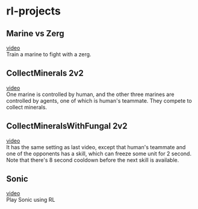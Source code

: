 # rl-projects
## Marine vs Zerg
[video](https://www.youtube.com/watch?v=0WabyBtlBAU)  
Train a marine to fight with a zerg.  
## CollectMinerals 2v2
[video](https://www.youtube.com/watch?v=UbKrPQubpTM)  
One marine is controlled by human, and the other three marines are controlled by agents, one of which is human's teammate. They compete to collect minerals.  
## CollectMineralsWithFungal 2v2
[video](https://www.youtube.com/watch?v=RmOyKqRcZA4)  
It has the same setting as last video, except that human's teammate and one of the opponents has a skill, which can freeze some unit for 2 second. Note that there's 8 second cooldown before the next skill is available.  
## Sonic
[video](https://www.youtube.com/watch?v=I1ZRTesPzAk&feature=youtu.be)  
Play Sonic using RL  
